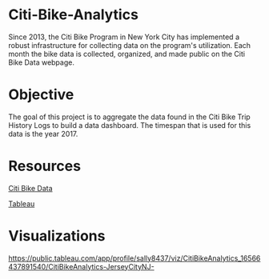 # Citi-Bike-Analytics
Since 2013, the Citi Bike Program in New York City has implemented a robust infrastructure for collecting data on the program's utilization. Each month the bike data is collected, organized, and made public on the Citi Bike Data webpage.

# Objective
The goal of this project is to aggregate the data found in the Citi Bike Trip History Logs to build a data dashboard. The timespan that is used for this data is the year 2017.

# Resources
[Citi Bike Data](https://ride.citibikenyc.com/system-data)

[Tableau](https://public.tableau.com/en-us/s/)

# Visualizations
https://public.tableau.com/app/profile/sally8437/viz/CitiBikeAnalytics_16566437891540/CitiBikeAnalytics-JerseyCityNJ- 
